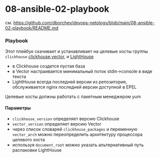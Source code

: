 # 08-ansible-02-playbook
см. https://github.com/dborchev/devops-netology/blob/main/08-ansible-02-playbook/README.md

### Playbook
Этот плейбук скачивает и устанавливает на целевые хосты группы `clickhouse` [clickhouse](https://clickhouse.com/),[vector](https://vector.dev), и [LightHouse](https://github.com/VKCOM/lighthouse)
* в Clickhouse создется пустая база
* в Vector настраивается минимальный поток stdin->console в виде текста
* LightHouse всегда последней версии из репозитория, обслуживается nginx последней версии доступной в EPEL

Целевые хосты должны работать с пакетным менеджером yum

#### Параметры
* `clickhouse_version` определяет версию Clickhouse
* `vector_version` определяет версию Vector
* через список словарей `clickhouse_packages` и переменную `vector_arch` можно переопределить архитектуру процессора целевого хоста
* используя `document_root` можно указать альтернативный путь распаковки LightHouse
